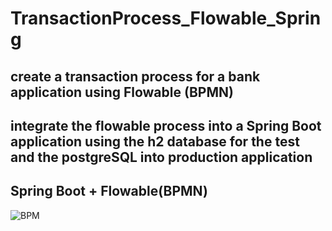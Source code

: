 ﻿# TransactionProcess_Flowable_Spring
 
 ## create a transaction process for a bank application using Flowable (BPMN) 
 
 ## integrate the flowable process into a Spring Boot application using the h2 database for the test and the postgreSQL into production application
 
 ## Spring Boot + Flowable(BPMN)
 
![BPM](https://user-images.githubusercontent.com/72990961/151809524-4cf7c154-c62a-4065-be91-e6c025c0ca99.png)

